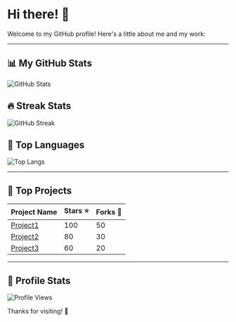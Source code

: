 # Hi there! 👋

Welcome to my GitHub profile! Here's a little about me and my work:

---

## 📊 My GitHub Stats
![GitHub Stats](https://github-readme-stats.vercel.app/api?username=urbryan&show_icons=true&theme=dark)

## 🔥 Streak Stats
![GitHub Streak](https://streak-stats.demolab.com?user=urbryan&theme=dark&hide_border=true)

## 🚀 Top Languages
![Top Langs](https://github-readme-stats.vercel.app/api/top-langs/?username=urbryan&layout=compact&theme=dark)

---

## 🌟 Top Projects
| Project Name       | Stars ⭐  | Forks 🍴 |
|--------------------|----------|----------|
| [Project1](https://github.com/urbryan/Couple) | 100 | 50 |
| [Project2](https://github.com/urbryan/Project2) | 80  | 30 |
| [Project3](https://github.com/urbryan/Project3) | 60  | 20 |

---

## 💼 Profile Stats
![Profile Views](https://komarev.com/ghpvc/?username=urbryan&color=blue)

Thanks for visiting! 💖
